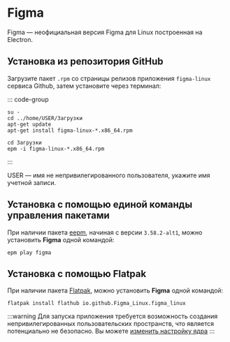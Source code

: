 # Figma

Figma — неофициальная версия Figma для Linux построенная на Electron.

## Установка из репозитория GitHub

Загрузите пакет `.rpm` со страницы релизов приложения `figma-linux` сервиса Github, затем установите через терминал: 

::: code-group

```shell[apt-get]
su -
cd ../home/USER/Загрузки
apt-get update
apt-get install figma-linux-*.x86_64.rpm
```
```shell[epm]
сd Загрузки
epm -i figma-linux-*.x86_64.rpm
```
:::

USER — имя не непривилегированного пользователя, укажите имя учетной записи. 

## Установка c помощью единой команды управления пакетами

При наличии пакета [eepm](/epm), начиная с версии `3.58.2-alt1`, можно установить **Figma** одной командой:

```shell
epm play figma
```

## Установка c помощью Flatpak

При наличии пакета [Flatpak](/flatpak), можно установить **Figma** одной командой:

```shell
flatpak install flathub io.github.Figma_Linux.figma_linux
```

:::warning
Для запуска приложения требуется возможность создания непривилегированных пользовательских пространств, что является потенциально не безопасно. Вы можете [изменить настройку ядра](flatpak.md#запуск-приложении)
:::